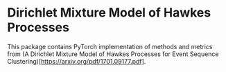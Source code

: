 # Dirichlet Mixture Model of Hawkes Processes

This package contains PyTorch implementation of methods and metrics from (A Dirichlet Mixture Model of Hawkes Processes for Event Sequence Clustering)[https://arxiv.org/pdf/1701.09177.pdf].




